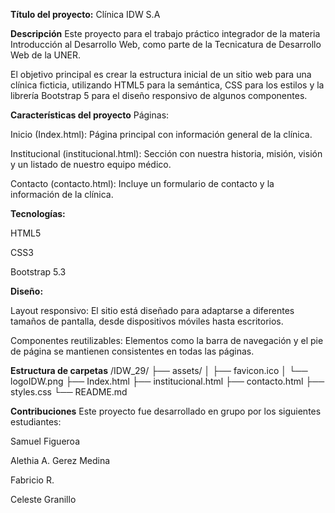 

**Título del proyecto:**
Clínica IDW S.A

__Descripción__
Este proyecto para el trabajo práctico integrador de la materia Introducción al Desarrollo Web, como parte de la Tecnicatura de Desarrollo Web de la UNER.

El objetivo principal es crear la estructura inicial de un sitio web para una clínica ficticia, utilizando HTML5 para la semántica, CSS para los estilos y la librería Bootstrap 5 para el diseño responsivo de algunos componentes.

__Características del proyecto__
Páginas:

Inicio (Index.html): Página principal con información general de la clínica.

Institucional (institucional.html): Sección con nuestra historia, misión, visión y un listado de nuestro equipo médico.

Contacto (contacto.html): Incluye un formulario de contacto y la información de la clínica.

**Tecnologías:**

HTML5

CSS3

Bootstrap 5.3

**Diseño:**

Layout responsivo: El sitio está diseñado para adaptarse a diferentes tamaños de pantalla, desde dispositivos móviles hasta escritorios.

Componentes reutilizables: Elementos como la barra de navegación y el pie de página se mantienen consistentes en todas las páginas.

__Estructura de carpetas__
/IDW_29/
├── assets/
│   ├── favicon.ico
│   └── logoIDW.png
├── Index.html
├── institucional.html
├── contacto.html
├── styles.css
└── README.md

**Contribuciones**
Este proyecto fue desarrollado en grupo por los siguientes estudiantes:

Samuel Figueroa

Alethia A. Gerez Medina

Fabricio R.

Celeste Granillo
